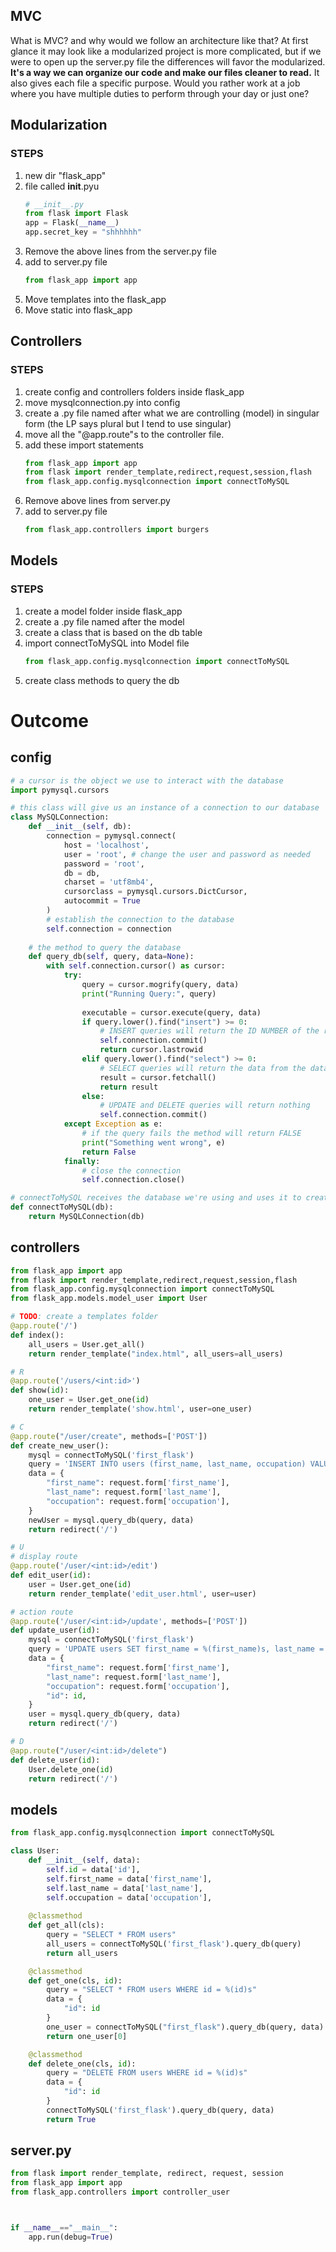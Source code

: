 <link rel="stylesheet" href="../../../../md-framework.css">

## MVC
<span class="question">What is MVC? and why would we follow an architecture like that?</span>
At first glance it may look like a modularized project is more complicated, but if we were to open up the server.py file the differences will favor the modularized.  **It's a way we can organize our code and make our files cleaner to read.**  It also gives each file a specific purpose.  Would you rather work at a job where you have multiple duties to perform through your day or just one?

## Modularization

### STEPS
1. new dir "flask_app"
1. file called __init__.pyu
    ```py
    # __init__.py
    from flask import Flask
    app = Flask(__name__)
    app.secret_key = "shhhhhh"
    ```
1. Remove the above lines from the server.py file
1. add to server.py file
    ```py
    from flask_app import app
    ```
1. Move templates into the flask_app
1. Move static into flask_app

## Controllers
### STEPS
1. create config and controllers folders inside flask_app
1. move mysqlconnection.py into config
1. create a .py file named after what we are controlling (model) in singular form (the LP says plural but I tend to use singular)
1. move all the "@app.route"s to the controller file. 
1. add these import statements
    ```py
    from flask_app import app
    from flask import render_template,redirect,request,session,flash
    from flask_app.config.mysqlconnection import connectToMySQL
    ```
1. Remove above lines from server.py
1. add to server.py file
    ```py
    from flask_app.controllers import burgers
    ```
## Models
### STEPS
1. create a model folder inside flask_app
1. create a .py file named after the model
1. create a class that is based on the db table
1. import connectToMySQL into Model file
    ```py
    from flask_app.config.mysqlconnection import connectToMySQL
    ```
1. create class methods to query the db

# Outcome

## config
```py
# a cursor is the object we use to interact with the database
import pymysql.cursors

# this class will give us an instance of a connection to our database
class MySQLConnection:
    def __init__(self, db):
        connection = pymysql.connect(
            host = 'localhost',
            user = 'root', # change the user and password as needed
            password = 'root', 
            db = db,
            charset = 'utf8mb4',
            cursorclass = pymysql.cursors.DictCursor,
            autocommit = True
        )
        # establish the connection to the database
        self.connection = connection
        
    # the method to query the database
    def query_db(self, query, data=None):
        with self.connection.cursor() as cursor:
            try:
                query = cursor.mogrify(query, data)
                print("Running Query:", query)
    
                executable = cursor.execute(query, data)
                if query.lower().find("insert") >= 0:
                    # INSERT queries will return the ID NUMBER of the row inserted
                    self.connection.commit()
                    return cursor.lastrowid
                elif query.lower().find("select") >= 0:
                    # SELECT queries will return the data from the database as a LIST OF DICTIONARIES
                    result = cursor.fetchall()
                    return result
                else:
                    # UPDATE and DELETE queries will return nothing
                    self.connection.commit()
            except Exception as e:
                # if the query fails the method will return FALSE
                print("Something went wrong", e)
                return False
            finally:
                # close the connection
                self.connection.close() 

# connectToMySQL receives the database we're using and uses it to create an instance of MySQLConnection
def connectToMySQL(db):
    return MySQLConnection(db)
```
## controllers
```py
from flask_app import app
from flask import render_template,redirect,request,session,flash
from flask_app.config.mysqlconnection import connectToMySQL
from flask_app.models.model_user import User

# TODO: create a templates folder
@app.route('/')
def index():
    all_users = User.get_all()
    return render_template("index.html", all_users=all_users)

# R
@app.route('/users/<int:id>')
def show(id):
    one_user = User.get_one(id)
    return render_template('show.html', user=one_user)

# C
@app.route("/user/create", methods=['POST'])
def create_new_user():
    mysql = connectToMySQL('first_flask')
    query = 'INSERT INTO users (first_name, last_name, occupation) VALUES (%(first_name)s,%(last_name)s,%(occupation)s);'
    data = {
        "first_name": request.form['first_name'],
        "last_name": request.form['last_name'],
        "occupation": request.form['occupation'],
    }
    newUser = mysql.query_db(query, data)
    return redirect('/')

# U
# display route
@app.route('/user/<int:id>/edit')
def edit_user(id):
    user = User.get_one(id)
    return render_template('edit_user.html', user=user)

# action route
@app.route('/user/<int:id>/update', methods=['POST'])
def update_user(id):
    mysql = connectToMySQL('first_flask')
    query = 'UPDATE users SET first_name = %(first_name)s, last_name = %(last_name)s, occupation = %(occupation)s WHERE id = %(id)s;'
    data = {
        "first_name": request.form['first_name'],
        "last_name": request.form['last_name'],
        "occupation": request.form['occupation'],
        "id": id,
    }
    user = mysql.query_db(query, data)
    return redirect('/')

# D
@app.route("/user/<int:id>/delete")
def delete_user(id):
    User.delete_one(id)
    return redirect('/')
```
## models
```py
from flask_app.config.mysqlconnection import connectToMySQL

class User:
    def __init__(self, data):
        self.id = data['id'],
        self.first_name = data['first_name'],
        self.last_name = data['last_name'],
        self.occupation = data['occupation'],
    
    @classmethod
    def get_all(cls):
        query = "SELECT * FROM users"
        all_users = connectToMySQL('first_flask').query_db(query)
        return all_users

    @classmethod
    def get_one(cls, id):
        query = "SELECT * FROM users WHERE id = %(id)s"
        data = {
            "id": id
        }
        one_user = connectToMySQL("first_flask").query_db(query, data)
        return one_user[0]

    @classmethod
    def delete_one(cls, id):
        query = "DELETE FROM users WHERE id = %(id)s"
        data = {
            "id": id
        }
        connectToMySQL('first_flask').query_db(query, data)
        return True
```
## server.py
```py
from flask import render_template, redirect, request, session
from flask_app import app
from flask_app.controllers import controller_user



if __name__=="__main__":
    app.run(debug=True)
```